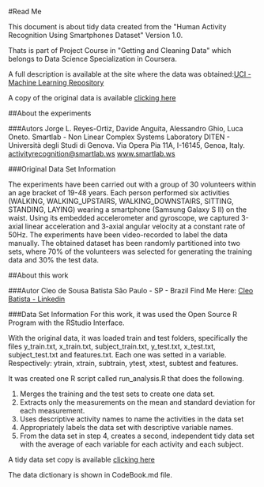 #Read Me

This document is about tidy data created from the "Human Activity Recognition Using Smartphones Dataset" Version 1.0. 

Thats is part of Project Course in "Getting and Cleaning Data" which belongs to Data Science Specialization in Coursera.

A full description is available at the site where the data was obtained:[UCI - Machine Learning Repository](http://archive.ics.uci.edu/ml/datasets/Human+Activity+Recognition+Using+Smartphones)

A copy of the original data is available [clicking here](https://d396qusza40orc.cloudfront.net/getdata%2Fprojectfiles%2FUCI%20HAR%20Dataset.zip)



##About the experiments


###Autors
Jorge L. Reyes-Ortiz, Davide Anguita, Alessandro Ghio, Luca Oneto.
Smartlab - Non Linear Complex Systems Laboratory
DITEN - Università degli Studi di Genova.
Via Opera Pia 11A, I-16145, Genoa, Italy.
activityrecognition@smartlab.ws
www.smartlab.ws


###Original Data Set Information

The experiments have been carried out with a group of 30 volunteers within an age bracket of 19-48 years.
Each person performed six activities (WALKING, WALKING_UPSTAIRS, WALKING_DOWNSTAIRS, SITTING, STANDING, LAYING) wearing a smartphone (Samsung Galaxy S II) on the waist.
Using its embedded accelerometer and gyroscope, we captured 3-axial linear acceleration and 3-axial angular velocity at a constant rate of 50Hz.
The experiments have been video-recorded to label the data manually. 
The obtained dataset has been randomly partitioned into two sets, where 70% of the volunteers was selected for generating the training data and 30% the test data.


##About this work


###Autor
Cleo de Sousa Batista
São Paulo - SP - Brazil
Find Me Here: [Cleo Batista - Linkedin](https://www.linkedin.com/pub/cleo-de-sousa-batista/32/5aa/135)


###Data Set Information
For this work, it was used the Open Source R Program with the RStudio Interface.

With the original data, it was loaded train and test folders, specifically the files y_train.txt, x_train.txt, subject_train.txt, y_test.txt, x_test.txt, subject_test.txt and features.txt. Each one was setted in a variable. Respectively: ytrain, xtrain, subtrain, ytest, xtest, subtest and features.

It was created one R script called run_analysis.R that does the following. 
  1. Merges the training and the test sets to create one data set.
  2. Extracts only the measurements on the mean and standard deviation for each measurement. 
  3. Uses descriptive activity names to name the activities in the data set
  4. Appropriately labels the data set with descriptive variable names. 
  5. From the data set in step 4, creates a second, independent tidy data set with the average of each variable for each activity and each subject.


A tidy data set copy is available [clicking here](https://s3.amazonaws.com/coursera-uploads/user-628803b5f9116019ea25fbb9/972585/asst-3/8b1c58e040d511e4b1d877e3ac850ca0.txt)


The data dictionary is shown in CodeBook.md file.